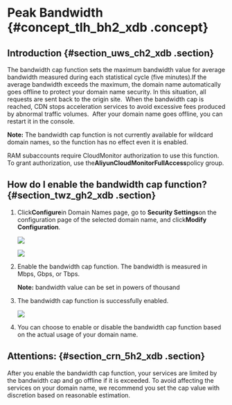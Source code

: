 # Peak Bandwidth {#concept_tlh_bh2_xdb .concept}

## Introduction {#section_uws_ch2_xdb .section}

The bandwidth cap function sets the maximum bandwidth value for average bandwidth measured during each statistical cycle \(five minutes\).If the average bandwidth exceeds the maximum, the domain name automatically goes offline to protect your domain name security. In this situation, all requests are sent back to the origin site.  When the bandwidth cap is reached, CDN stops acceleration services to avoid excessive fees produced by abnormal traffic volumes.  After your domain name goes offline, you can restart it in the console.

**Note:** The bandwidth cap function is not currently available for wildcard domain names, so the function has no effect even it is enabled.

RAM subaccounts require CloudMonitor authorization to use this function. To grant authorization, use the**AliyunCloudMonitorFullAccess**policy group.

## How do I enable the bandwidth cap function? {#section_twz_gh2_xdb .section}

1.  Click**Configure**in Domain Names page, go to **Security Settings**on the configuration page of the selected domain name, and click**Modify Configuration**.

    ![](http://static-aliyun-doc.oss-cn-hangzhou.aliyuncs.com/assets/img/5175/3434_en-US.png)

    ![](http://static-aliyun-doc.oss-cn-hangzhou.aliyuncs.com/assets/img/5175/3435_en-US.png)

2.  Enable the bandwidth cap function. The bandwidth is measured in Mbps, Gbps, or Tbps.

    **Note:** bandwidth value can be set in powers of thousand

3.  The bandwidth cap function is successfully enabled.

    ![](images/3436_en-US.png)

4.  You can choose to enable or disable the bandwidth cap function based on the actual usage of your domain name.

## Attentions: {#section_crn_5h2_xdb .section}

After you enable the bandwidth cap function, your services are limited by the bandwidth cap and go offline if it is exceeded. To avoid affecting the services on your domain name, we recommend you set the cap value with discretion based on reasonable estimation.

